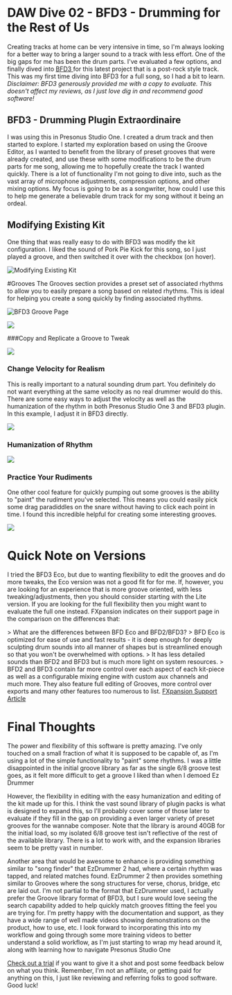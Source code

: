 # DAW Dive 02 - BFD3 - Drumming for the Rest of Us


Creating tracks at home can be very intensive in time, so I&#39;m always looking for a better way to bring a larger sound to a track with less effort. One of the big gaps for me has been the drum parts. I&#39;ve evaluated a few options, and finally dived into [BFD3 ](http://bit.ly/2dHCt87)for this latest project that is a post-rock style track. This was my first time diving into BFD3 for a full song, so I had a bit to learn.
_Disclaimer: BFD3 generously provided me with a copy to evaluate. This doesn&#39;t affect my reviews, as I just love dig in and recommend good software!_

## BFD3 - Drumming Plugin Extraordinaire

I was using this in Presonus Studio One. I created a drum track and then started to explore. I started my exploration based on using the Groove Editor, as I wanted to benefit from the library of preset grooves that were already created, and use these with some modifications to be the drum parts for me song, allowing me to hopefully create the track I wanted quickly.  There is a lot of functionality I&#39;m not going to dive into, such as the vast array of microphone adjustments, compression options, and other mixing options. My focus is going to be as a songwriter, how could I use this to help me generate a believable drum track for my song without it being an ordeal.

## Modifying Existing Kit

One thing that was really easy to do with BFD3 was modify the kit configuration. I liked the sound of Pork Pie Kick for this song, so I just played a groove, and then switched it over with the checkbox (on hover).

![Modifying Existing Kit](/images/modifying-existing-kit.png)

#Grooves
The Grooves section provides a preset set of associated rhythms to allow you to easily prepare a song based on related rhythms. This is ideal for helping you create a song quickly by finding associated rhythms.

![BFD3 Groove Page](/images/bfd3-home.png)

![](/images/01_DragFromBFD3GrooveToTimeline.gif)

###Copy and Replicate a Groove to Tweak

![](/images/02_CopyAndEditGrooves.gif)

### Change Velocity for Realism

This is really important to a natural sounding drum part. You definitely do not want everything at the same velocity as no real drummer would do this. There are some easy ways to adjust the velocity as well as the humanization of the rhythm in both Presonus Studio One 3 and BFD3 plugin. In this example, I adjust it in BFD3 directly.

![](/images/02_ChangingVelocityForRealism.gif)

### Humanization of Rhythm

![](/images/04_HumanizeQuickly.gif)

### Practice Your Rudiments

One other cool feature for quickly pumping out some grooves is the ability to &#34;paint&#34; the rudiment you&#39;ve selected. This means you could easily pick some drag paradiddles on the snare without having to click each point in time. I found this incredible helpful for creating some interesting grooves.

![](/images/05_PaintRudiments.gif)

# Quick Note on Versions

I tried the BFD3 Eco, but due to wanting flexibility to edit the grooves and do more tweaks, the Eco version was not a good fit for for me. If, however, you are looking for an experience that is more groove oriented, with less tweaking/adjustments, then you should consider starting with the Lite version. If you are looking for the full flexibility then you might want to evaluate the full one instead.
FXpansion indicates on their support page in the comparison on the differences that:

&gt; What are the differences between BFD Eco and BFD2/BFD3?
&gt; BFD Eco is optimized for ease of use and fast results - it is deep enough for deeply sculpting drum sounds into all manner of shapes but is streamlined enough so that you won&#39;t be overwhelmed with options.
&gt; It has less detailed sounds than BFD2 and BFD3 but is much more light on system resources.
&gt; BFD2 and BFD3 contain far more control over each aspect of each kit-piece as well as a configurable mixing engine with custom aux channels and much more. They also feature full editing of Grooves, more control over exports and many other features too numerous to list. [FXpansion Support Article](http://bit.ly/2dHC4Cl)

# Final Thoughts

The power and flexibility of this software is pretty amazing. I&#39;ve only touched on a small fraction of what it is supposed to be capable of, as I&#39;m using a lot of the simple functionality to &#34;paint&#34; some rhythms.
I was a little disappointed in the initial groove library as far as the single 6/8 groove test goes, as it felt more difficult to get a groove I liked than when I demoed Ez Drummer

However, the flexibility in editing with the easy humanization and editing of the kit made up for this. I think the vast sound library of plugin packs is what is designed to expand this, so I&#39;ll probably cover some of those later to evaluate if they fill in the gap on providing a even larger variety of preset grooves for the wannabe composer. Note that the library is around 40GB for the initial load, so my isolated 6/8 groove test isn&#39;t reflective of the rest of the available library. There is a lot to work with, and the expansion libraries seem to be pretty vast in number.

Another area that would be awesome to enhance is providing something similar to &#34;song finder&#34; that EzDrummer 2 had, where a certain rhythm was tapped, and related matches found. EzDrummer 2 then provides something similar to Grooves where the song structures for verse, chorus, bridge, etc are laid out. I&#39;m not partial to the format that EzDrummer used, I actually prefer the Groove library format of BFD3, but I sure would love seeing the search capability added to help quickly match grooves fitting the feel you are trying for.
I&#39;m pretty happy with the documentation and support, as they have a wide range of well made videos showing demonstrations on the product, how to use, etc. I look forward to incorporating this into my workflow and going through some more training videos to better understand a solid workflow, as I&#39;m just starting to wrap my head around it, along with learning how to navigate Presonus Studio One

[Check out a trial](http://bit.ly/2dHCt87) if you want to give it a shot and post some feedback below on what you think. Remember, I&#39;m not an affiliate, or getting paid for anything on this, I just like reviewing and referring folks to good software.
Good luck!

